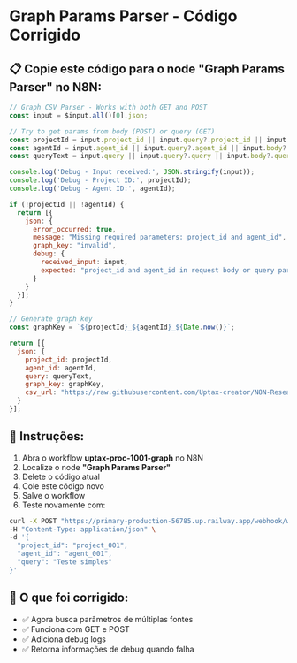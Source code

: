 # Graph Params Parser - Código Corrigido

## 📋 Copie este código para o node "Graph Params Parser" no N8N:

```javascript
// Graph CSV Parser - Works with both GET and POST
const input = $input.all()[0].json;

// Try to get params from body (POST) or query (GET)
const projectId = input.project_id || input.query?.project_id || input.body?.project_id;
const agentId = input.agent_id || input.query?.agent_id || input.body?.agent_id;
const queryText = input.query || input.query?.query || input.body?.query || "Default query";

console.log('Debug - Input received:', JSON.stringify(input));
console.log('Debug - Project ID:', projectId);
console.log('Debug - Agent ID:', agentId);

if (!projectId || !agentId) {
  return [{
    json: {
      error_occurred: true,
      message: "Missing required parameters: project_id and agent_id",
      graph_key: "invalid",
      debug: {
        received_input: input,
        expected: "project_id and agent_id in request body or query params"
      }
    }
  }];
}

// Generate graph key
const graphKey = `${projectId}_${agentId}_${Date.now()}`;

return [{
  json: {
    project_id: projectId,
    agent_id: agentId,
    query: queryText,
    graph_key: graphKey,
    csv_url: "https://raw.githubusercontent.com/Uptax-creator/N8N-Research-Agents/clean-deployment/assembly-logic/agents-registry-graph.csv"
  }
}];
```

## 🔧 Instruções:

1. Abra o workflow **uptax-proc-1001-graph** no N8N
2. Localize o node **"Graph Params Parser"**
3. Delete o código atual
4. Cole este código novo
5. Salve o workflow
6. Teste novamente com:

```bash
curl -X POST "https://primary-production-56785.up.railway.app/webhook/work-1001" \
-H "Content-Type: application/json" \
-d '{
  "project_id": "project_001",
  "agent_id": "agent_001",
  "query": "Teste simples"
}'
```

## 🎯 O que foi corrigido:

- ✅ Agora busca parâmetros de múltiplas fontes
- ✅ Funciona com GET e POST
- ✅ Adiciona debug logs
- ✅ Retorna informações de debug quando falha